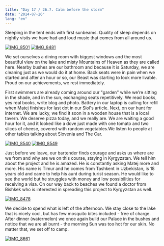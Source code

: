 ```yaml
---
title: "Day 17 / 26.7. Calm before the storm"
date: "2014-07-26"
lang: "en"
---
```


Sleeping in the tent ends with first sunbeams. Quality of sleep depends on nightly visits we have had and loud music that comes from all around us.

[![IMG_8501](images/IMG_8501-300x200.jpg)](http://gremovmongolijo.com/wp-content/uploads/2014/07/IMG_8501.jpg) [![IMG_8481](images/IMG_8481-300x200.jpg)](http://gremovmongolijo.com/wp-content/uploads/2014/07/IMG_8481.jpg)

We set ourselves a dining room with biggest windows and the most beautiful view on the lake and misty Mountains of Heaven as they are called here. Nearby bushes are our bathroom and because it is Saturday, we are cleaning just as we would do it at home. Back seats were in pain when we started and after an hour or so, our Beast was starting to look more livable. Proud on our achievements, we rest immediately.

First swimmers are already coming around our "garden" while we're sitting in the shade, and in the sun, exchanging seats repetitively. We read books, yes real books, write blog and photo. Battery in our laptop is calling for refill when Matej finishes for last dot in our Siol's article. Next, on our hunt for internet. We are lucky, we find it soon in a wooden house that is a local tavern. We deserve pizza today, and we really are. We are waiting a good hour for it, and it looked like a dove just made with one tomato and two slices of cheese, covered with random vegetables.We listen to people at other tables talking about Slovenia and The Car.

[![IMG_8540](images/IMG_8540-300x200.jpg)](http://gremovmongolijo.com/wp-content/uploads/2014/07/IMG_8540.jpg) [![IMG_8549](images/IMG_8549-300x200.jpg)](http://gremovmongolijo.com/wp-content/uploads/2014/07/IMG_8549.jpg)

Just before we leave, our bartender finds courage and asks us where are we from and why are we on this course, staying in Kyrgyzstan. We tell him about the project and he is amazed. He is constantly asking Matej more and more. His name is Timur and he comes from Tashkent in Uzbekistan, is 18 years old and came to help his aunt during turist season. He would like to see the world but he struggles with money and low possibilities for receiving a visa. On our way back to beaches we found a doctor from Bishkek who is interested in spreading this project to Kyrgyzstan as well.

[![IMG_8478](images/IMG_8478-200x300.jpg)](http://gremovmongolijo.com/wp-content/uploads/2014/07/IMG_8478.jpg)

We decide to spend what is left of the afternoon. We stay close to the lake that is nicely cool, but has few mosquito bites included - free of charge. After dinner (watermelon) we once again build our Palace in the bushes and notice that we are all burnt - the morning Sun was too hot for our skin. No matter that, we set off to camp.

[![IMG_8661](images/IMG_8661-300x200.jpg)](http://gremovmongolijo.com/wp-content/uploads/2014/07/IMG_8661.jpg)
